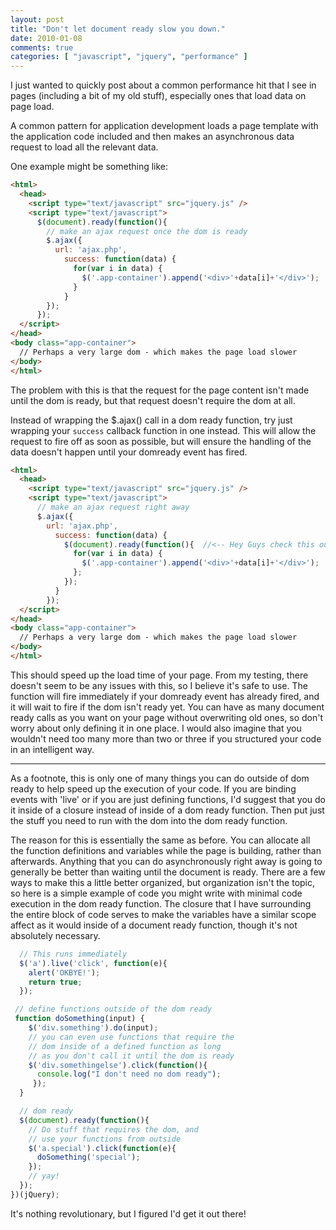 ```yaml
---
layout: post
title: "Don't let document ready slow you down."
date: 2010-01-08
comments: true
categories: [ "javascript", "jquery", "performance" ]
---
```


I just wanted to quickly post about a common performance hit that I see in pages (including a bit of my old stuff), especially ones that load data on page load.

A common pattern for application development loads a page template with the application code included and then makes an asynchronous data request to load all the relevant data.

One example might be something like:

```html
<html>
  <head>
    <script type="text/javascript" src="jquery.js" />
    <script type="text/javascript">
      $(document).ready(function(){
        // make an ajax request once the dom is ready
        $.ajax({
          url: 'ajax.php',
            success: function(data) {
              for(var i in data) {
                $('.app-container').append('<div>'+data[i]+'</div>');
              }
            }
        });
      });
  </script>
</head>
<body class="app-container">
  // Perhaps a very large dom - which makes the page load slower
</body>
</html>
```

The problem with this is that the request for the page content isn't made until the dom is ready, but that request doesn't require the dom at all.

Instead of wrapping the $.ajax() call in a dom ready function, try just wrapping your `success` callback function in one instead. This will allow the request to fire off as soon as possible, but will ensure the handling of the data doesn't happen until your domready event has fired.

```html
<html>
  <head>
    <script type="text/javascript" src="jquery.js" />
    <script type="text/javascript">
      // make an ajax request right away
      $.ajax({
        url: 'ajax.php',
          success: function(data) {
            $(document).ready(function(){  //<-- Hey Guys check this out!
              for(var i in data) {
                $('.app-container').append('<div>'+data[i]+'</div>');
              };
            });
          }
        });
  </script>
</head>
<body class="app-container">
  // Perhaps a very large dom - which makes the page load slower
</body>
</html>
```

This should speed up the load time of your page. From my testing, there doesn't seem to be any issues with this, so I believe it's safe to use. The function will fire immediately if your domready event has already fired, and it will wait to fire if the dom isn't ready yet. You can have as many document ready calls as you want on your page without overwriting old ones, so don't worry about only defining it in one place. I would also imagine that you wouldn't need too many more than two or three if you structured your code in an intelligent way.

----

As a footnote, this is only one of many things you can do outside of dom ready to help speed up the execution of your code. If you are binding events with 'live' or if you are just defining functions, I'd suggest that you do it inside of a closure instead of inside of a dom ready function. Then put just the stuff you need to run with the dom into the dom ready function.

The reason for this is essentially the same as before. You can allocate all the function definitions and variables while the page is building, rather than afterwards. Anything that you can do asynchronously right away is going to generally be better than waiting until the document is ready. There are a few ways to make this a little better organized, but organization isn't the topic, so here is a simple example of code you might write with minimal code execution in the dom ready function. The closure that I have surrounding the entire block of code serves to make the variables have a similar scope affect as it would inside of a document ready function, though it's not absolutely necessary.

```javascript
  // This runs immediately
  $('a').live('click', function(e){
    alert('OKBYE!');
    return true;
  });

 // define functions outside of the dom ready
 function doSomething(input) {
    $('div.something').do(input);
    // you can even use functions that require the
    // dom inside of a defined function as long
    // as you don't call it until the dom is ready
    $('div.somethingelse').click(function(){
      console.log("I don't need no dom ready");
     });
  }

  // dom ready
  $(document).ready(function(){
    // Do stuff that requires the dom, and
    // use your functions from outside
    $('a.special').click(function(e){
      doSomething('special');
    });
    // yay!
  });
})(jQuery);
```

It's nothing revolutionary, but I figured I'd get it out there!
